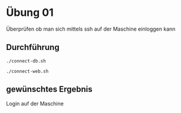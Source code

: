 # Übung 01

Überprüfen ob man sich mittels ssh auf der Maschine einloggen kann

## Durchführung

```
./connect-db.sh
```

```
./connect-web.sh
```

## gewünschtes Ergebnis

Login auf der Maschine
